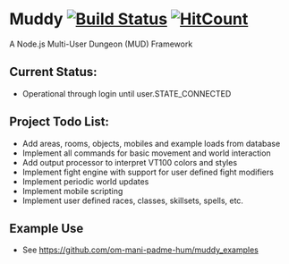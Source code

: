 # Muddy [![Build Status](https://www.travis-ci.org/om-mani-padme-hum/muddy.svg?branch=master)](https://www.travis-ci.org/om-mani-padme-hum/muddy) [![HitCount](http://hits.dwyl.com/om-mani-padme-hum/muddy.svg)](http://hits.dwyl.com/om-mani-padme-hum/muddy)
A Node.js Multi-User Dungeon (MUD) Framework

## Current Status:
* Operational through login until user.STATE_CONNECTED

## Project Todo List:

* Add areas, rooms, objects, mobiles and example loads from database
* Implement all commands for basic movement and world interaction
* Add output processor to interpret VT100 colors and styles
* Implement fight engine with support for user defined fight modifiers
* Implement periodic world updates
* Implement mobile scripting
* Implement user defined races, classes, skillsets, spells, etc.

## Example Use

* See https://github.com/om-mani-padme-hum/muddy_examples